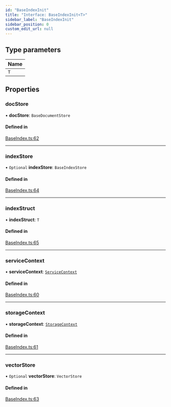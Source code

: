 ```yaml
---
id: "BaseIndexInit"
title: "Interface: BaseIndexInit<T>"
sidebar_label: "BaseIndexInit"
sidebar_position: 0
custom_edit_url: null
---
```


## Type parameters

| Name |
| :------ |
| `T` |

## Properties

### docStore

• **docStore**: `BaseDocumentStore`

#### Defined in

[BaseIndex.ts:62](https://github.com/run-llama/LlamaIndexTS/blob/f1d609d/packages/core/src/BaseIndex.ts#L62)

___

### indexStore

• `Optional` **indexStore**: `BaseIndexStore`

#### Defined in

[BaseIndex.ts:64](https://github.com/run-llama/LlamaIndexTS/blob/f1d609d/packages/core/src/BaseIndex.ts#L64)

___

### indexStruct

• **indexStruct**: `T`

#### Defined in

[BaseIndex.ts:65](https://github.com/run-llama/LlamaIndexTS/blob/f1d609d/packages/core/src/BaseIndex.ts#L65)

___

### serviceContext

• **serviceContext**: [`ServiceContext`](ServiceContext.md)

#### Defined in

[BaseIndex.ts:60](https://github.com/run-llama/LlamaIndexTS/blob/f1d609d/packages/core/src/BaseIndex.ts#L60)

___

### storageContext

• **storageContext**: [`StorageContext`](StorageContext.md)

#### Defined in

[BaseIndex.ts:61](https://github.com/run-llama/LlamaIndexTS/blob/f1d609d/packages/core/src/BaseIndex.ts#L61)

___

### vectorStore

• `Optional` **vectorStore**: `VectorStore`

#### Defined in

[BaseIndex.ts:63](https://github.com/run-llama/LlamaIndexTS/blob/f1d609d/packages/core/src/BaseIndex.ts#L63)
